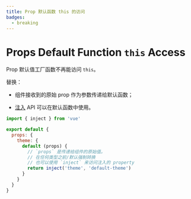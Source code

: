 ```yaml
---
title: Prop 默认函数 this 的访问
badges:
  - breaking
---
```


# Props Default Function `this` Access <MigrationBadges :badges="$frontmatter.badges" />

Prop 默认值工厂函数不再能访问 `this`。

替换：

- 组件接收到的原始 prop 作为参数传递给默认函数；

- [注入](../composition-api-provide-inject.md) API 可以在默认函数中使用。

```js
import { inject } from 'vue'

export default {
  props: {
    theme: {
      default (props) {
        // `props` 是传递给组件的原始值。
        // 在任何类型之前/默认强制转换
        // 也可以使用 `inject` 来访问注入的 property
        return inject('theme', 'default-theme')
      }
    }
  }
}
```
